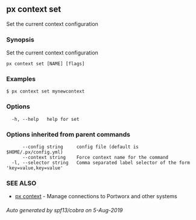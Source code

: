 ## px context set

Set the current context configuration

### Synopsis

Set the current context configuration

```
px context set [NAME] [flags]
```

### Examples

```
$ px context set mynewcontext
```

### Options

```
  -h, --help   help for set
```

### Options inherited from parent commands

```
      --config string     config file (default is $HOME/.px/config.yml)
      --context string    Force context name for the command
  -l, --selector string   Comma separated label selector of the form 'key=value,key=value'
```

### SEE ALSO

* [px context](px_context.md)	 - Manage connections to Portworx and other systems

###### Auto generated by spf13/cobra on 5-Aug-2019

